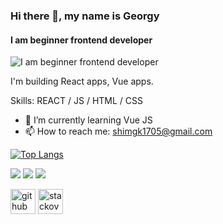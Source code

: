 ### Hi there 👋, my name is Georgy
#### I am beginner frontend developer
![I am beginner frontend developer](https://user-images.githubusercontent.com/61185560/152961959-eb604526-017b-4ff7-968f-058d186a0bb7.png)


I'm building React apps, Vue apps.

Skills: REACT / JS / HTML / CSS

- 🌱 I’m currently learning Vue JS 
- 📫 How to reach me: shimgk1705@gmail.com


[![Top Langs](https://github-readme-stats.vercel.app/api/top-langs/?username=georgy1705&theme=solarized_dark)](https://github.com/anuraghazra/github-readme-stats)

![](https://github-profile-summary-cards.vercel.app/api/cards/profile-details?username=georgy1705&theme=solarized_dark)
![](https://github-profile-summary-cards.vercel.app/api/cards/stats?username=georgy1705&theme=solarized_dark)
![](https://github-profile-summary-cards.vercel.app/api/cards/productive-time?username=georgy1705&theme=solarized_dark)

[<img src='https://cdn.jsdelivr.net/npm/simple-icons@3.0.1/icons/github.svg' alt='github' height='40'>](https://github.com/georgy1705)  [<img src='https://cdn.jsdelivr.net/npm/simple-icons@3.0.1/icons/stackoverflow.svg' alt='stackoverflow' height='40'>](https://ru.stackoverflow.com/users/465025/arkeeness) 


